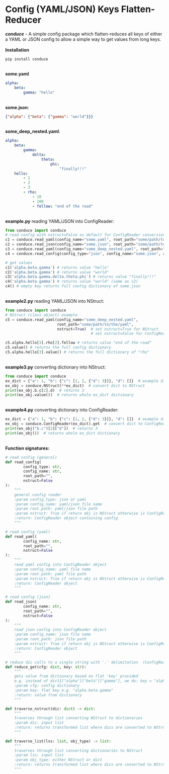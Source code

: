 # Config (YAML/JSON) Keys Flatten-Reducer
<i><b>conduce</b></i> - A simple config package which flatten-reduces all keys of either a YAML or JSON config
to allow a simple way to get values from long keys.
<br><br>
<b>Installation</b><br>
````commandline
pip install conduce
````
<br><b>some.yaml</b>
````yaml 
alpha:
    beta:
        gamma: "hello"
```` 
<br><b>some.json</b>:<br>
````json 
{"alpha": {"beta": {"gamma": "world"}}}
```` 
<br><b>some_deep_nested.yaml</b>:<br>
````yaml 
alpha:
    beta:
        gamma:
            delta:
                theta:
                    phi:
                        "finally!!!"
    hello:
        - 1
        - 2
        - 3
        - rho:
            - 10
            - 100
            - fellow: "end of the road"
```` 
<br><b>example.py</b> reading YAML/JSON into ConfigReader: <br>
````python 
from conduce import conduce
# read config with nstruct=False as default for ConfigReader conversion
c1 = conduce.read_yaml(config_name="some.yaml", root_path="some/path/to/the/yaml")
c2 = conduce.read_json(config_name="some.json", root_path="some/path/to/the/json")
c3 = conduce.read_yaml(config_name="some_deep_nested.yaml", root_path="some/path/to/the/yaml")
c4 = conduce.read_config(config_type="json", config_name="some.json", root_path="some/path/to/the/yaml")

# get values
c1('alpha.beta.gamma') # returns value "hello"
c2('alpha.beta.gamma') # returns value "world"
c3('alpha.beta.gamma.delta.theta.phi') # returns value "finally!!!"
c4('alpha.beta.gamma') # returns value "world" (same as c2)
c4() # empty key returns full config dictionary of some.json
````

<br><b>example2.py</b> reading YAML/JSON into NStruct: <br>

`````python
from conduce import conduce
# NStruct (class object) example
c5 = conduce.read_yaml(config_name="some_deep_nested.yaml", 
                       root_path="some/path/to/the/yaml",
                       nstruct=True)  # set nstruct=True for NStruct
                                      # set nstruct=False for ConfigReader

c5.alpha.hello[3].rho[2].fellow # returns value "end of the road"
c5.value() # returns the full config dictionary
c5.alpha.hello[3].value() # returns the full dictionary of "rho"
`````

<br><b>example3.py</b> converting dictionary into NStruct: <br>
````python
from conduce import conduce
ex_dict = {"a": 1, "b": {"c": [1, 2, {"d": 3}]}, "d": []}  # example dic
ex_obj = conduce.NStruct(**ex_dict)  # convert dict to NStruct
print(ex_obj.b.c[2].d)  # returns 3
print(ex_obj.value())  # returns whole ex_dict dictionary
````

<br><b>example4.py</b> converting dictionary into ConfigReader: <br>
````python
ex_dict = {"a": 1, "b": {"c": [1, 2, {"d": 3}]}, "d": []}  # example dic
ex_obj = conduce.ConfigReader(ex_dict).get  # convert dict to ConfigReader
print(ex_obj("b.c")[2]["d"])  # returns 3
print(ex_obj())  # returns whole ex_dict dictionary
````
<br><b>Function signatures:</b>
````python
# read config (general)
def read_config(
        config_type: str,
        config_name: str,
        root_path="",
        nstruct=False
):
    """
    general config reader
    :param config_type: json or yaml
    :param config_name: yaml/json file name
    :param root_path: yaml/json file path
    :param nstruct: True if return obj is NStruct otherwise is ConfigReader
    :return: ConfigReader object containing config
    """

# read config (yaml)
def read_yaml(
        config_name: str,
        root_path="",
        nstruct=False
):
    """
    read yaml config into ConfigReader object
    :param config_name: yaml file name
    :param root_path: yaml file path
    :param nstruct: True if return obj is NStruct otherwise is ConfigReader
    :return: ConfigReader object
    """

# read config (json)
def read_json(
        config_name: str,
        root_path="",
        nstruct=False
):
    """
    read json config into ConfigReader object
    :param config_name: json file name
    :param root_path: json file path
    :param nstruct: True if return obj is NStruct otherwise is ConfigReader
    :return: ConfigReader object
    """

# reduce dic calls to a single string with '.' delimitation  (ConfigReader)
def reduce_get(cfg: dict, key: str):
    """
    gets value from dictionary based on flat 'key' provided
    e.g. instead of dict1["alpha"]["beta"]["gamma"], we do: key = "alpha.beta.gamma"
    :param cfg: config dictionary
    :param key: flat key e.g. "alpha.beta.gamma"
    :return: value from dictionary
    """

def traverse_nstruct(dic: dict) -> dict:
    """
    traverses through list converting NStruct to dictionaries
    :param dic: input list
    :return: returns transformed list where dics are converted to NStruct
    """

def traverse_list(lss: list, obj_type) -> list:
    """
    traverses through list converting dictionaries to NStruct
    :param lss: input list
    :param obj_type: either NStruct or dict
    :return: returns transformed list where dics are converted to NStruct
    """
````
